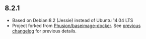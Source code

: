 ## 8.2.1
 * Based on Debian:8.2 (Jessie) instead of Ubuntu 14.04 LTS
 * Project forked from [Phusion/baseimage-docker](https://github.com/phusion/baseimage-docker). See [previous changelog](https://github.com/phusion/baseimage-docker/blob/master/Changelog.md) for previous details.
